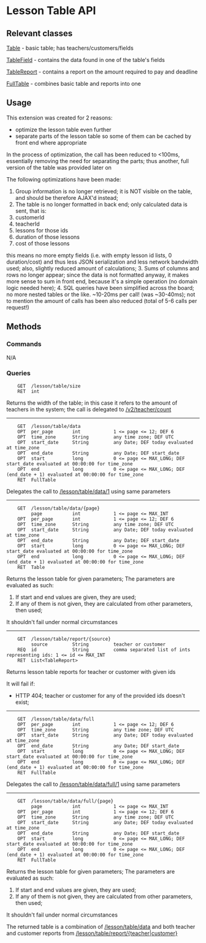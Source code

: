 # Lesson Table API

## Relevant classes

[Table](../../src/main/java/com/superum/v3/table/Table.java) - basic table; has teachers/customers/fields

[TableField](../../src/main/java/com/superum/v3/table/TableField.java) - contains the data found in one of the table's fields

[TableReport](../../src/main/java/com/superum/v3/table/TableReport.java) - contains a report on the amount required to pay and deadline

[FullTable](../../src/main/java/com/superum/v3/table/FullTable.java) - combines basic table and reports into one

## Usage

This extension was created for 2 reasons:
* optimize the lesson table even further
* separate parts of the lesson table so some of them can be cached by front end where appropriate

In the process of optimization, the call has been reduced to <100ms, essentially removing the need for separating the
parts; thus another, full version of the table was provided later on

The following optimizations have been made:

1. Group information is no longer retrieved; it is NOT visible on the table, and should be therefore AJAX'd instead;
2. The table is no longer formatted in back end; only calculated data is sent, that is:
  1. customerId
  2. teacherId
  3. lessons for those ids
  4. duration of those lessons
  5. cost of those lessons
  
  this means no more empty fields (i.e. with empty lesson id lists, 0 duration/cost) and thus less JSON serialization
  and less network bandwidth used; also, slightly reduced amount of calculations;
3. Sums of columns and rows no longer appear; since the data is not formatted anyway, it makes more sense to sum
in front end, because it's a simple operation (no domain logic needed here);
4. SQL queries have been simplified across the board; no more nested tables or the like. ~10-20ms per call!
(was ~30-40ms); not to mention the amount of calls has been also reduced (total of 5-6 calls per request!)

## Methods

### Commands

N/A

### Queries

<a name="table-size"><a>
```
    GET  /lesson/table/size
    RET  int
```

Returns the width of the table; in this case it refers to the amount of teachers in the system;
the call is delegated to [/v2/teacher/count](../v2/Teacher.md#count-all)

------



<a name="table-data-default"><a>
```
    GET  /lesson/table/data
    OPT  per_page       int            1 <= page <= 12; DEF 6
    OPT  time_zone      String         any time zone; DEF UTC
    OPT  start_date     String         any Date; DEF today evaluated at time_zone
    OPT  end_date       String         any Date; DEF start_date
    OPT  start          long           0 <= page <= MAX_LONG; DEF start_date evaluated at 00:00:00 for time_zone
    OPT  end            long           0 <= page <= MAX_LONG; DEF (end_date + 1) evaluated at 00:00:00 for time_zone
    RET  FullTable
```

Delegates the call to [/lesson/table/data/1](#table-data) using same parameters

------



<a name="table-data"><a>
```
    GET  /lesson/table/data/{page}
         page           int            1 <= page <= MAX_INT
    OPT  per_page       int            1 <= page <= 12; DEF 6
    OPT  time_zone      String         any time zone; DEF UTC
    OPT  start_date     String         any Date; DEF today evaluated at time_zone
    OPT  end_date       String         any Date; DEF start_date
    OPT  start          long           0 <= page <= MAX_LONG; DEF start_date evaluated at 00:00:00 for time_zone
    OPT  end            long           0 <= page <= MAX_LONG; DEF (end_date + 1) evaluated at 00:00:00 for time_zone
    RET  Table
```

Returns the lesson table for given parameters;
The parameters are evaluated as such:

1. If start and end values are given, they are used;
2. If any of them is not given, they are calculated from other parameters, then used;

It shouldn't fail under normal circumstances

------



<a name="table-report"><a>
```
    GET  /lesson/table/report/{source}
         source         String         teacher or customer
    REQ  id             String         comma separated list of ints representing ids: 1 <= id <= MAX_INT
    RET  List<TableReport>
```

Returns lesson table reports for teacher or customer with given ids

It will fail if:
* HTTP 404; teacher or customer for any of the provided ids doesn't exist;

------



<a name="table-data-full-default"><a>
```
    GET  /lesson/table/data/full
    OPT  per_page       int            1 <= page <= 12; DEF 6
    OPT  time_zone      String         any time zone; DEF UTC
    OPT  start_date     String         any Date; DEF today evaluated at time_zone
    OPT  end_date       String         any Date; DEF start_date
    OPT  start          long           0 <= page <= MAX_LONG; DEF start_date evaluated at 00:00:00 for time_zone
    OPT  end            long           0 <= page <= MAX_LONG; DEF (end_date + 1) evaluated at 00:00:00 for time_zone
    RET  FullTable
```

Delegates the call to [/lesson/table/data/full/1](#table-data-full) using same parameters

------



<a name="table-data-full"><a>
```
    GET  /lesson/table/data/full/{page}
         page           int            1 <= page <= MAX_INT
    OPT  per_page       int            1 <= page <= 12; DEF 6
    OPT  time_zone      String         any time zone; DEF UTC
    OPT  start_date     String         any Date; DEF today evaluated at time_zone
    OPT  end_date       String         any Date; DEF start_date
    OPT  start          long           0 <= page <= MAX_LONG; DEF start_date evaluated at 00:00:00 for time_zone
    OPT  end            long           0 <= page <= MAX_LONG; DEF (end_date + 1) evaluated at 00:00:00 for time_zone
    RET  FullTable
```

Returns the lesson table for given parameters;
The parameters are evaluated as such:

1. If start and end values are given, they are used;
2. If any of them is not given, they are calculated from other parameters, then used;

It shouldn't fail under normal circumstances

The returned table is a combination of [/lesson/table/data](#table-data) and 
both teacher and customer reports from [/lesson/table/report/{teacher|customer}](#table-report)
